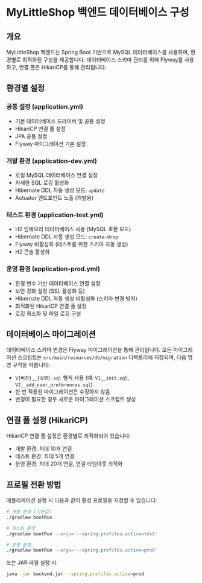 # MyLittleShop 백엔드 데이터베이스 구성

## 개요

MyLittleShop 백엔드는 Spring Boot 기반으로 MySQL 데이터베이스를 사용하며, 환경별로 최적화된 구성을 제공합니다. 데이터베이스 스키마 관리를 위해 Flyway를 사용하고, 연결 풀은 HikariCP를 통해 관리됩니다.

## 환경별 설정

### 공통 설정 (application.yml)
- 기본 데이터베이스 드라이버 및 공통 설정
- HikariCP 연결 풀 설정
- JPA 공통 설정
- Flyway 마이그레이션 기본 설정

### 개발 환경 (application-dev.yml)
- 로컬 MySQL 데이터베이스 연결 설정
- 자세한 SQL 로깅 활성화
- Hibernate DDL 자동 생성 모드: `update`
- Actuator 엔드포인트 노출 (개발용)

### 테스트 환경 (application-test.yml)
- H2 인메모리 데이터베이스 사용 (MySQL 호환 모드)
- Hibernate DDL 자동 생성 모드: `create-drop`
- Flyway 비활성화 (테스트를 위한 스키마 자동 생성)
- H2 콘솔 활성화

### 운영 환경 (application-prod.yml)
- 환경 변수 기반 데이터베이스 연결 설정
- 보안 강화 설정 (SSL 활성화 등)
- Hibernate DDL 자동 생성 비활성화 (스키마 변경 방지)
- 최적화된 HikariCP 연결 풀 설정
- 로깅 최소화 및 파일 로깅 구성

## 데이터베이스 마이그레이션

데이터베이스 스키마 변경은 Flyway 마이그레이션을 통해 관리됩니다. 모든 마이그레이션 스크립트는 `src/main/resources/db/migration` 디렉토리에 저장되며, 다음 명명 규칙을 따릅니다:

- `V{버전}__{설명}.sql` 형식 사용 (예: `V1__init.sql`, `V2__add_user_preferences.sql`)
- 한 번 적용된 마이그레이션은 수정하지 않음
- 변경이 필요한 경우 새로운 마이그레이션 스크립트 생성

## 연결 풀 설정 (HikariCP)

HikariCP 연결 풀 설정은 환경별로 최적화되어 있습니다:

- 개발 환경: 최대 10개 연결
- 테스트 환경: 최대 5개 연결
- 운영 환경: 최대 20개 연결, 연결 타임아웃 최적화

## 프로필 전환 방법

애플리케이션 실행 시 다음과 같이 활성 프로필을 지정할 수 있습니다:

```bash
# 개발 환경 (기본값)
./gradlew bootRun

# 테스트 환경
./gradlew bootRun --args='--spring.profiles.active=test'

# 운영 환경
./gradlew bootRun --args='--spring.profiles.active=prod'
```

또는 JAR 파일 실행 시:

```bash
java -jar backend.jar --spring.profiles.active=prod
``` 